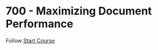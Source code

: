 # 700 - Maximizing Document Performance

Follow [Start Course](https://learn.onshape.com/learn/enroll/e9c22a39-bbfd-4d98-8cb9-7939031fcfae)
